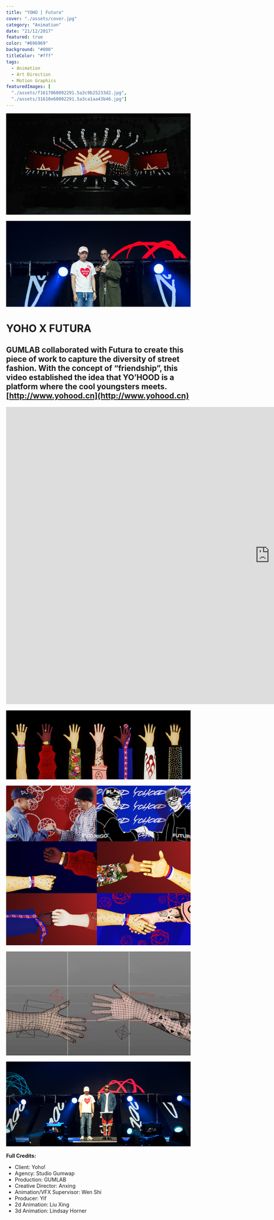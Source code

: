 ```yaml
---
title: "YOHO | Futura"
cover: "./assets/cover.jpg"
category: "Animation"
date: "21/12/2017"
featured: true
color: "#696969"
background: "#000"
titleColor: "#fff"
tags:
  - Animation
  - Art Direction
  - Motion Graphics
featuredImages: [
  "./assets/f1617060092291.5a3c9b25233d2.jpg",
  "./assets/31610e60092291.5a3ca1aa43b46.jpg"]
---
```


![](./assets/f1617060092291.5a3c9b25233d2.jpg)

![](./assets/31610e60092291.5a3ca1aa43b46.jpg)

# YOHO X FUTURA

## GUMLAB collaborated with Futura to create this piece of work to capture the diversity of street fashion. With the concept of “friendship”, this video established the idea that YO’HOOD is a platform where the cool youngsters meets. [http://www.yohood.cn](http://www.yohood.cn)

<iframe src="https://player.vimeo.com/video/248272167?title=0&byline=0&portrait=0"
  width="1440"
  height="810"
  frameborder="0"
  webkitallowfullscreen
  mozallowfullscreen
  allowfullscreen></iframe>

![](./assets/a9b9d460092291.5a3b78d4d71dd.jpg)

![](./assets/ddeeb860092291.5a3b800532aa1.jpg)

![](./assets/c6d03760092291.5a3b77d1789d4.gif)

![](./assets/caae1360092291.5a3c9f2656c30.jpg)

**Full Credits:**

- Client: Yoho!
- Agency: Studio Gumwap
- Production: GUMLAB
- Creative Director: Anxing
- Animation/VFX Supervisor: Wen Shi
- Producer: Yif
- 2d Animation: Liu Xing
- 3d Animation: Lindsay Horner
